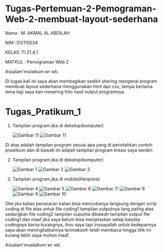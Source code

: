 # Tugas-Pertemuan-2-Pemograman-Web-2-membuat-layout-sederhana

Nama : M. AKMAL AL ABDILAH<p> 
NIM :312110034<p> 
KELAS :TI.21.A.1<p> 
MATKUL : Pemograman Web 2<p> 

Assalam'mulaikum wr wb. <p> 

Di tugas kali ini saya akan membagikan sedikit shering mengenai program membuat layout sederhana menggunakan html dan css, tampa berlama lama lagi saya kan mesering foto hasil output programnya.<p>


# Tugas_Pratikum_1


1. Tampilan program jika di dekstop(komputer)<p>
![Gambar 11](screenshoot/11.png)
![Gambar 11](screenshoot/12.JPG)

Di atas adalah tampilan program sesuai apa yang di perintahkan contoh prastikum dan di bawah ini adalah tampilan program kreasi saya sendiri.<p>

2. Tampilan program jika di dekstop(komputer)<p>
![Gambar 1](screenshoot/1.JPG)
![Gambar 2](screenshoot/2.JPG)
![Gambar 3](screenshoot/3.JPG)

3. Tampilan program jika di mobile(Henpone)<p>
![Gambar 4](screenshoot/4.JPG)
![Gambar 5](screenshoot/5.JPG)
![Gambar 6](screenshoot/6.JPG)
![Gambar 7](screenshoot/7.JPG)!
![Gambar 8](screenshoot/8.JPG)
![Gambar 9](screenshoot/9.JPG)
![Gambar 10](screenshoot/10.JPG)

Oke jika kalian penasaran kalian bisa mencobanya langsung dengan scrip coding di file atas untuk file coding1 tampilan outputnya tang paling atas sedangkan file coding2 tampilan oupunta dibawah tampilan output file coding1 dan maaf jika saya belum bisa menjelaskan setep baiytep codingnya karna kurangnya, ilmu saya tapi inssayallah untuk kedepannya saya akan meningkatkannya terimakasih telah membaca hingga titik ini kurang lebih saya mohon maaf.<p>

Assalam'mualaikum wr wb<p>




